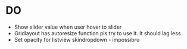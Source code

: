 # DO 
- Show slider value when user hover to slider
- Gridlayout has autoresize function pls try to use it. It should lag less
- Set opacity for listview skindropdown - impossibru
	